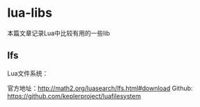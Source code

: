 # lua-libs
本篇文章记录Lua中比较有用的一些lib

## lfs

Lua文件系统：

官方地址：http://math2.org/luasearch/lfs.html#download
Github: https://github.com/keplerproject/luafilesystem